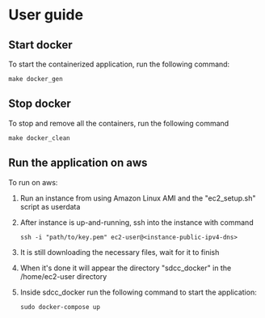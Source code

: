 # User guide

## Start docker
To start the containerized application, run the following command:

    make docker_gen

## Stop docker
To stop and remove all the containers, run the following command

    make docker_clean

## Run the application on aws
To run on aws:
1. Run an instance from using Amazon Linux AMI and the "ec2_setup.sh" script as userdata
2. After instance is up-and-running, ssh into the instance with command

    ```ssh -i "path/to/key.pem" ec2-user@<instance-public-ipv4-dns>```

3. It is still downloading the necessary files, wait for it to finish
4. When it's done it will appear the directory "sdcc_docker" in the /home/ec2-user directory
5. Inside sdcc_docker run the following command to start the application:

    ``` sudo docker-compose up ```
